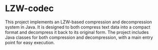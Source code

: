 # LZW-codec
This project implements an LZW-based compression and decompression system in Java. It is designed to both compress text data into a compact format and decompress it back to its original form. The project includes Java classes for both compression and decompression, with a main entry point for easy execution.
